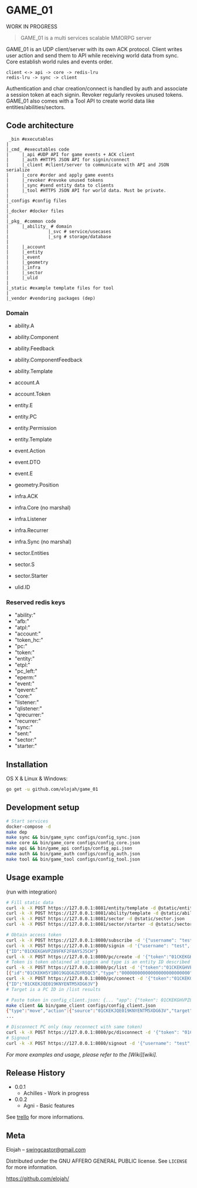 # GAME_01

WORK IN PROGRESS

> GAME_01 is a multi services scalable MMORPG server

GAME_01 is an UDP client/server with its own ACK protocol. Client writes user action and send them to API while receiving world data from sync. Core establish world rules and events order.
```
client <-> api -> core -> redis-lru
redis-lru -> sync -> client
```
Authentication and char creation/connect is handled by auth and associate a session token at each signin.
Revoker regularly revokes unused tokens.
GAME_01 also comes with a Tool API to create world data like entities/abilities/sectors.

## Code architecture
```
 _bin #executables
|
|_cmd_ #executables code
|     |_api #UDP API for game events + ACK client
|     |_auth #HTTPS JSON API for signin/connect
|     |_client #client/server to communicate with API and JSON serialize
|     |_core #order and apply game events
|     |_revoker #revoke unused tokens
|     |_sync #send entity data to clients
|     |_tool #HTTPS JSON API for world data. Must be private.
|
|_configs #config files
|
|_docker #docker files
|
|_pkg_ #common code
|     |_ability_ # domain
|               |_svc # service/usecases
|               |_srg # storage/database
|
|     |_account
|     |_entity
|     |_event
|     |_geometry
|     |_infra
|     |_sector
|     |_ulid
|
|_static #example template files for tool
|
|_vendor #vendoring packages (dep)
```
### Domain

- ability.A
- ability.Component
- ability.Feedback
- ability.ComponentFeedback
- ability.Template

- account.A
- account.Token

- entity.E
- entity.PC
- entity.Permission
- entity.Template

- event.Action
- event.DTO
- event.E

- geometry.Position

- infra.ACK
- infra.Core (no marshal)
- infra.Listener
- infra.Recurrer
- infra.Sync (no marshal)

- sector.Entities
- sector.S
- sector.Starter

- ulid.ID

### Reserved redis keys

- "ability:"
- "afb:"
- "atpl:"
- "account:"
- "token_hc:"
- "pc:"
- "token:"
- "entity:"
- "etpl:"
- "pc_left:"
- "eperm:"
- "event:"
- "qevent:"
- "core:"
- "listener:"
- "qlistener:"
- "qrecurrer:"
- "recurrer:"
- "sync:"
- "sent:"
- "sector:"
- "starter:"


## Installation

OS X & Linux & Windows:

```sh
go get -u github.com/elojah/game_01
```

## Development setup

```sh
# Start services
docker-compose -d
make dep
make sync && bin/game_sync configs/config_sync.json
make core && bin/game_core configs/config_core.json
make api && bin/game_api configs/config_api.json
make auth && bin/game_auth configs/config_auth.json
make tool && bin/game_tool configs/config_tool.json
```

## Usage example

(run with integration)

```sh
# Fill static data
curl -k -X POST https://127.0.0.1:8081/entity/template -d @static/entity_templates.json
curl -k -X POST https://127.0.0.1:8081/ability/template -d @static/ability_templates.json
curl -k -X POST https://127.0.0.1:8081/sector -d @static/sector.json
curl -k -X POST https://127.0.0.1:8081/sector/starter -d @static/sector_starter.json

# Obtain access token
curl -k -X POST https://127.0.0.1:8080/subscribe -d '{"username": "test", "password": "testtest"}'
curl -k -X POST https://127.0.0.1:8080/signin -d '{"username": "test", "password": "testtest"}'
{"ID":"01CKEKGHVPZ89FKF2F8AYSJ5CH"}
curl -k -X POST https://127.0.0.1:8080/pc/create -d '{"token":"01CKEKGHVPZ89FKF2F8AYSJ5CH","type":"01CE3J5ASXJSVC405QTES4M221", "name": "roger_lemour"}'
# Token is token obtained at signin and type is an entity ID described in templates/entity_templates.json.
curl -k -X POST https://127.0.0.1:8080/pc/list -d '{"token":"01CKEKGHVPZ89FKF2F8AYSJ5CH"}'
[{"id":"01CKEKH5Y1B019GQG6ZGYR5QC5","type":"00000000000000000000000000","name":"mesmerist","hp":150,"mp":250,"position":{"Coord":{"x":39.19956060954395,"y":37.77876652333657,"z":36.315239570760646},"SectorID":"01CF001HTBA3CDR1ERJ6RF183A"}}]
curl -k -X POST https://127.0.0.1:8080/pc/connect -d '{"token":"01CKEKGHVPZ89FKF2F8AYSJ5CH","target":"01CKEKH5Y1B019GQG6ZGYR5QC5"}'
{"ID":"01CKEKJQE019KNYENTM5XDG63V"}
# Target is a PC ID in /list results

# Paste token in config_client.json: {... "app": {"token": 01CKEKGHVPZ89FKF2F8AYSJ5CH,...}}
make client && bin/game_client configs/config_client.json
{"type":"move","action":{"source":"01CKEKJQE019KNYENTM5XDG63V","target":"01CKEKJQE019KNYENTM5XDG63V","position":{"X":94.0164,"Y":80.5287,"Z":70.7539}}}
...

# Disconnect PC only (may reconnect with same token)
curl -k -X POST https://127.0.0.1:8080/pc/disconnect -d '{"token": "01CKEKGHVPZ89FKF2F8AYSJ5CH"}'
# Signout
curl -k -X POST https://127.0.0.1:8080/signout -d '{"username": "test", "token": "01CKEKGHVPZ89FKF2F8AYSJ5CH"}'

```

_For more examples and usage, please refer to the [Wiki][wiki]._

## Release History

* 0.0.1
    * Achilles - Work in progress
* 0.0.2
    * Agni - Basic features

See [trello](https://trello.com/b/GX9gz3Js/game01) for more informations.

## Meta

Elojah – swingcastor@gmail.com

Distributed under the GNU AFFERO GENERAL PUBLIC license. See ``LICENSE`` for more information.

https://github.com/elojah/
